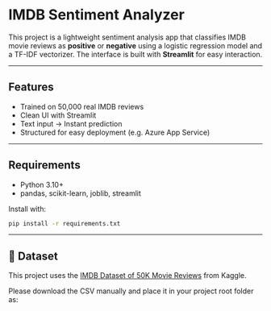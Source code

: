 # IMDB Sentiment Analyzer 

This project is a lightweight sentiment analysis app that classifies IMDB movie reviews as **positive** or **negative** using a logistic regression model and a TF-IDF vectorizer. The interface is built with **Streamlit** for easy interaction.

---

## Features
- Trained on 50,000 real IMDB reviews
- Clean UI with Streamlit
- Text input → Instant prediction
- Structured for easy deployment (e.g. Azure App Service)

---

## Requirements
- Python 3.10+
- pandas, scikit-learn, joblib, streamlit

Install with:

```bash
pip install -r requirements.txt
```
---
## 📁 Dataset

This project uses the [IMDB Dataset of 50K Movie Reviews](https://www.kaggle.com/datasets/lakshmi25npathi/imdb-dataset-of-50k-movie-reviews) from Kaggle.

Please download the CSV manually and place it in your project root folder as:
